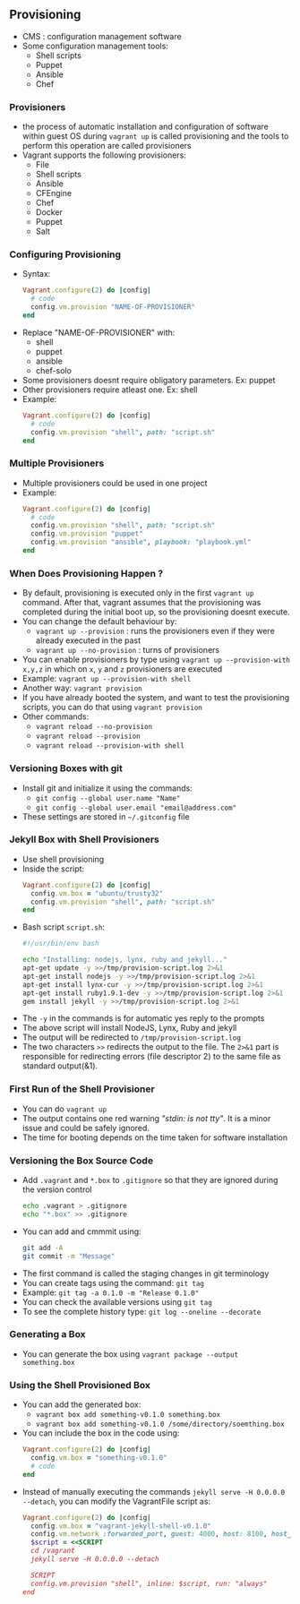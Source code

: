 ## Provisioning

- CMS : configuration management software
- Some configuration management tools:
  - Shell scripts
  - Puppet
  - Ansible
  - Chef

### Provisioners

- the process of automatic installation and configuration of software within guest OS during `vagrant up` is called provisioning and the tools to perform this operation are called provisioners
- Vagrant supports the following provisioners:
  - File
  - Shell scripts
  - Ansible
  - CFEngine
  - Chef
  - Docker
  - Puppet
  - Salt

### Configuring Provisioning

- Syntax:
  ```ruby
  Vagrant.configure(2) do |config|
    # code
    config.vm.provision "NAME-OF-PROVISIONER"
  end
  ```
- Replace "NAME-OF-PROVISIONER" with:
  - shell
  - puppet
  - ansible
  - chef-solo
- Some provisioners doesnt require obligatory parameters. Ex: puppet
- Other provisioners require atleast one. Ex: shell
- Example:
  ```ruby
  Vagrant.configure(2) do |config|
    # code
    config.vm.provision "shell", path: "script.sh"
  end
  ```

### Multiple Provisioners

- Multiple provisioners could be used in one project
- Example:
  ```ruby
  Vagrant.configure(2) do |config|
    # code
    config.vm.provision "shell", path: "script.sh"
    config.vm.provision "puppet"
    config.vm.provision "ansible", playbook: "playbook.yml"
  end
  ```

### When Does Provisioning Happen ?

- By default, provisioning is executed only in the first `vagrant up` command. After that, vagrant assumes that the provisioning was completed during the initial boot up, so the provisioning doesnt execute.
- You can change the default behaviour by:
  - `vagrant up --provision` : runs the provisioners even if they were already executed in the past
  - `vagrant up --no-provision` : turns of provisioners
- You can enable provisioners by type using `vagrant up --provision-with x,y,z` in which on `x`, `y` and `z` provisioners are executed
- Example: `vagrant up --provision-with shell`
- Another way: `vagrant provision`
- If you have already booted the system, and want to test the provisioning scripts, you can do that using `vagrant provision`
- Other commands:
  - `vagrant reload --no-provision`
  - `vagrant reload --provision`
  - `vagrant reload --provision-with shell`

### Versioning Boxes with git

- Install git and initialize it using the commands:
  - `git config --global user.name "Name"`
  - `git config --global user.email "email@address.com"`
- These settings are stored in `~/.gitconfig` file

### Jekyll Box with Shell Provisioners

- Use shell provisioning
- Inside the script:
  ```ruby
  Vagrant.configure(2) do |config|
    config.vm.box = "ubuntu/trusty32"
    config.vm.provision "shell", path: "script.sh"
  end
  ```
- Bash script `script.sh`:
  ```bash
  #!/usr/bin/env bash

  echo "Installing: nodejs, lynx, ruby and jekyll..."
  apt-get update -y >>/tmp/provision-script.log 2>&1
  apt-get install nodejs -y >>/tmp/provision-script.log 2>&1
  apt-get install lynx-cur -y >>/tmp/provision-script.log 2>&1
  apt-get install ruby1.9.1-dev -y >>/tmp/provision-script.log 2>&1
  gem install jekyll -y >>/tmp/provision-script.log 2>&1
  ```
- The `-y` in the commands is for automatic yes reply to the prompts
- The above script will install NodeJS, Lynx, Ruby and jekyll
- The output will be redirected to `/tmp/provision-script.log`
- The two characters `>>` redirects the output to the file. The `2>&1` part is responsible for redirecting errors (file descriptor 2) to the same file as standard output(&1).

### First Run of the Shell Provisioner

- You can do `vagrant up`
- The output contains one red warning *"stdin: is not tty"*. It is a minor issue and could be safely ignored.
- The time for booting depends on the time taken for software installation

### Versioning the Box Source Code

- Add `.vagrant` and `*.box` to `.gitignore` so that they are ignored during the version control
  ```bash
  echo .vagrant > .gitignore
  echo "*.box" >> .gitignore
  ```
- You can add and cmmmit using:
  ```bash
  git add -A
  git commit -m "Message"
  ```
- The first command is called the staging changes in git terminology
- You can create tags using the command: `git tag`
- Example: `git tag -a 0.1.0 -m "Release 0.1.0"`
- You can check the available versions using `git tag`
- To see the complete history type: `git log --oneline --decorate`

### Generating a Box

- You can generate the box using `vagrant package --output something.box`

### Using the Shell Provisioned Box

- You can add the generated box:
  - `vagrant box add something-v0.1.0 something.box`
  - `vagrant box add something-v0.1.0 /some/directory/soemthing.box`
- You can include the box in the code using:
  ```ruby
  Vagrant.configure(2) do |config|
    config.vm.box = "something-v0.1.0"
    # code
  end
  ```
- Instead of manually executing the commands `jekyll serve -H 0.0.0.0 --detach`, you can modify the VagrantFile script as:
  ```ruby
  Vagrant.configure(2) do |config|
    config.vm.box = "vagrant-jekyll-shell-v0.1.0"
    config.vm.network :forwarded_port, guest: 4000, host: 8100, host_ip: "127.0.0.1"
    $script = <<SCRIPT
    cd /vagrant
    jekyll serve -H 0.0.0.0 --detach

    SCRIPT
    config.vm.provision "shell", inline: $script, run: "always"
  end
  ```
